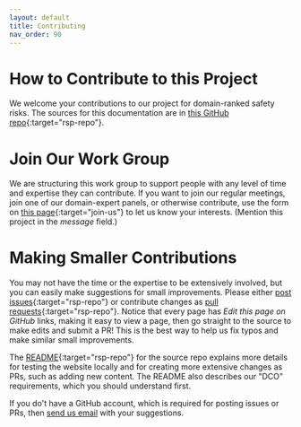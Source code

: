 ```yaml
---
layout: default
title: Contributing
nav_order: 90
---
```


# How to Contribute to this Project

We welcome your contributions to our project for domain-ranked safety risks. The sources for this documentation are in [this GitHub repo](https://github.com/The-AI-Alliance/ranking-safety-priorities){:target="rsp-repo"}. 

# Join Our Work Group

We are structuring this work group to support people with any level of time and expertise they can contribute. If you want to join our regular meetings, join one of our domain-expert panels, or otherwise contribute, use the form on [this page](https://thealliance.ai/working-groups/trust-safety#trust-and-safety-form){:target="join-us"} to let us know your interests. (Mention this project in the _message_ field.)


# Making Smaller Contributions

You may not have the time or the expertise to be extensively involved, but you can easily make suggestions for small improvements. Please either [post issues](https://github.com/The-AI-Alliance/ranking-safety-priorities/issues){:target="rsp-repo"} or contribute changes as [pull requests](https://github.com/The-AI-Alliance/ranking-safety-priorities/pulls){:target="rsp-repo"}. Notice that every page has _Edit this page on GitHub_ links, making it easy to view a page, then go straight to the source to make edits and submit a PR! This is the best way to help us fix typos and make similar small improvements.

The [README](https://github.com/The-AI-Alliance/ranking-safety-priorities){:target="rsp-repo"} for the source repo explains more details for testing the website locally and for creating more extensive changes as PRs, such as adding new content. The README also describes our "DCO" requirements, which you should understand first.

If you do't have a GitHub account, which is required for posting issues or PRs, then [send us email](mailto:contact@thealliance.ai) with your suggestions.
